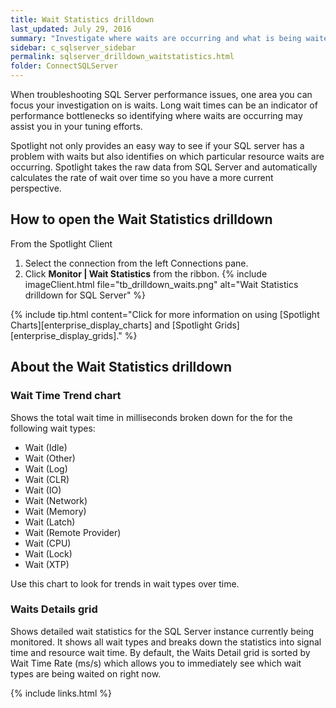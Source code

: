 ```yaml
---
title: Wait Statistics drilldown
last_updated: July 29, 2016
summary: "Investigate where waits are occurring and what is being waited for"
sidebar: c_sqlserver_sidebar
permalink: sqlserver_drilldown_waitstatistics.html
folder: ConnectSQLServer
---
```


When troubleshooting SQL Server performance issues, one area you can focus your investigation on is waits. Long wait times can be an indicator of performance bottlenecks so identifying where waits are occurring may assist you in your tuning efforts.

Spotlight not only provides an easy way to see if your SQL server has a problem with waits but also identifies on which particular resource waits are occurring. Spotlight takes the raw data from SQL Server and automatically calculates the rate of wait over time so you have a more current perspective.


## How to open the Wait Statistics drilldown

From the Spotlight Client

1. Select the connection from the left Connections pane.
2. Click **Monitor \| Wait Statistics** from the ribbon.
   {% include imageClient.html file="tb_drilldown_waits.png" alt="Wait Statistics drilldown for SQL Server" %}

{% include tip.html content="Click for more information on using [Spotlight Charts][enterprise_display_charts] and [Spotlight Grids][enterprise_display_grids]." %}


## About the Wait Statistics drilldown


### Wait Time Trend chart
Shows the total wait time in milliseconds broken down for the for the following wait types:

* Wait (Idle)
* Wait (Other)
* Wait (Log)
* Wait (CLR)
* Wait (IO)
* Wait (Network)
* Wait (Memory)
* Wait (Latch)
* Wait (Remote Provider)
* Wait (CPU)
* Wait (Lock)
* Wait (XTP)

Use this chart to look for trends in wait types over time.

### Waits Details grid
Shows detailed wait statistics for the SQL Server instance currently being monitored. It shows all wait types and breaks down the statistics into signal time and resource wait time. By default, the Waits Detail grid is sorted by Wait Time Rate (ms/s) which allows you to immediately see which wait types are being waited on right now.

{% include links.html %}
